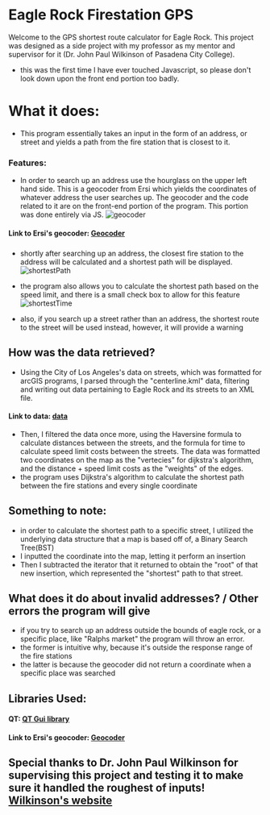 # Eagle Rock Firestation GPS
Welcome to the GPS shortest route calculator for Eagle Rock. This project was designed as a side project with my professor 
as my mentor and supervisor for it (Dr. John Paul Wilkinson of Pasadena City College). 

- this was the first time I have ever touched Javascript, so please don't look down upon the front end portion too badly.

# What it does:
- This program essentially takes an input in the form of an address, or street and yields a path from the fire station that is 
closest to it. 

### Features:
- In order to search up an address use the hourglass on the upper left hand side. This is a geocoder from Ersi which yields the coordinates of whatever address the user searches up. The geocoder and the code related to it are on the front-end portion of the program. This portion was done entirely via JS.
![geocoder](https://github.com/cruxal055/eagle_rock_firefighter/blob/master/Screen%20Shot%202019-05-26%20at%201.55.59%20AM.png)
#### Link to Ersi's geocoder: [Geocoder](https://developers.arcgis.com/javascript/3/jshelp/tutorial_geocoder.html)

###
- shortly after searching up an address, the closest fire station to the address will be calculated and a shortest path will be displayed.
![shortestPath](https://github.com/cruxal055/eagle_rock_firefighter/blob/master/Screen%20Shot%202019-05-26%20at%202.03.25%20AM.png)

- the program also allows you to calculate the shortest path based on the speed limit, and there is a small check box to allow for this feature
![shortestTime](https://github.com/cruxal055/eagle_rock_firefighter/blob/master/Screen%20Shot%202019-05-26%20at%202.04.51%20AM.png)

- also, if you search up a street rather than an address, the shortest route to the street will be used instead, however, it will provide a warning 

## How was the data retrieved?
- Using the City of Los Angeles's data on streets, which was formatted for arcGIS programs, I parsed through the "centerline.kml" data, filtering and writing out data pertaining to Eagle Rock and its streets to an XML file.
#### Link to data: [data](http://geohub.lacity.org/datasets/d3cd48afaacd4913b923fd98c6591276_36?geometry=-120.389%2C33.625%2C-116.434%2C34.422)
- Then, I filtered the data once more, using the Haversine formula to calculate distances between the streets, and the formula for time to calculate speed limit costs between the streets. The data was formatted two coordinates on the map as the "vertecies" for dijkstra's algorithm, and the distance + speed limit costs as the "weights" of the edges.
- the program uses Dijkstra's algorithm to calculate the shortest path between the fire stations and every single coordinate

## Something to note:
- in order to calculate the shortest path to a specific street, I utilized the underlying data structure that a map is based off of, a Binary Search Tree(BST) 
- I inputted the coordinate into the map, letting it perform an insertion 
- Then I subtracted the iterator that it returned to obtain the "root" of that new insertion, which represented the "shortest" path to that street.

## What does it do about invalid addresses? / Other errors the program will give
- if you try to search up an address outside the bounds of eagle rock, or a specific place, like "Ralphs market" the program will throw an error.
- the former is intuitive why, because it's outside the response range of the fire stations
- the latter is because the geocoder did not return a coordinate when a specific place was searched

## Libraries Used:
#### QT: [QT Gui library](http://geohub.lacity.org/datasets/d3cd48afaacd4913b923fd98c6591276_36?geometry=-120.389%2C33.625%2C-116.434%2C34.422)
#### Link to Ersi's geocoder: [Geocoder](https://developers.arcgis.com/javascript/3/jshelp/tutorial_geocoder.html)


## Special thanks to Dr. John Paul Wilkinson for supervising this project and testing it to make sure it handled the roughest of inputs! [Wilkinson's website](http://www.drpjw.org/)


